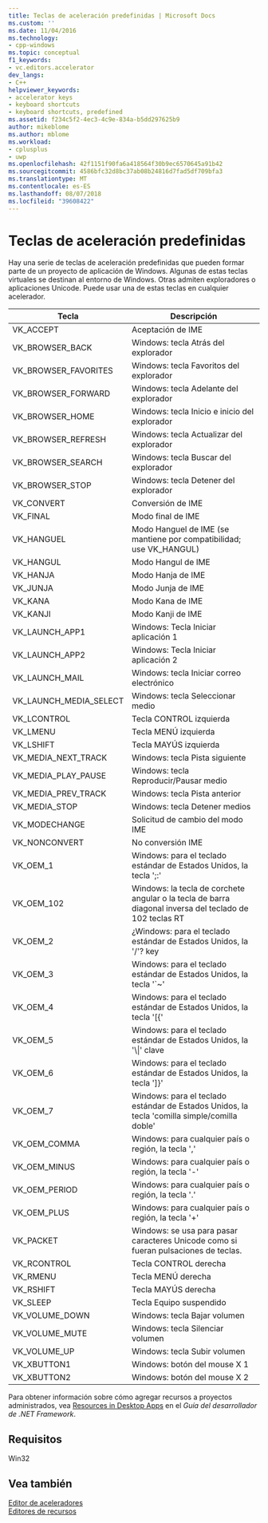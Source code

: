 ```yaml
---
title: Teclas de aceleración predefinidas | Microsoft Docs
ms.custom: ''
ms.date: 11/04/2016
ms.technology:
- cpp-windows
ms.topic: conceptual
f1_keywords:
- vc.editors.accelerator
dev_langs:
- C++
helpviewer_keywords:
- accelerator keys
- keyboard shortcuts
- keyboard shortcuts, predefined
ms.assetid: f234c5f2-4ec3-4c9e-834a-b5dd297625b9
author: mikeblome
ms.author: mblome
ms.workload:
- cplusplus
- uwp
ms.openlocfilehash: 42f1151f90fa6a418564f30b9ec6570645a91b42
ms.sourcegitcommit: 4586bfc32d8bc37ab08b24816d7fad5df709bfa3
ms.translationtype: MT
ms.contentlocale: es-ES
ms.lasthandoff: 08/07/2018
ms.locfileid: "39608422"
---
```

# <a name="predefined-accelerator-keys"></a>Teclas de aceleración predefinidas
Hay una serie de teclas de aceleración predefinidas que pueden formar parte de un proyecto de aplicación de Windows. Algunas de estas teclas virtuales se destinan al entorno de Windows. Otras admiten exploradores o aplicaciones Unicode. Puede usar una de estas teclas en cualquier acelerador.  
  
|Tecla|Descripción|  
|---------|-----------------|  
|VK_ACCEPT|Aceptación de IME|  
|VK_BROWSER_BACK|Windows: tecla Atrás del explorador|  
|VK_BROWSER_FAVORITES|Windows: tecla Favoritos del explorador|  
|VK_BROWSER_FORWARD|Windows: tecla Adelante del explorador|  
|VK_BROWSER_HOME|Windows: tecla Inicio e inicio del explorador|  
|VK_BROWSER_REFRESH|Windows: tecla Actualizar del explorador|  
|VK_BROWSER_SEARCH|Windows: tecla Buscar del explorador|  
|VK_BROWSER_STOP|Windows: tecla Detener del explorador|  
|VK_CONVERT|Conversión de IME|  
|VK_FINAL|Modo final de IME|  
|VK_HANGUEL|Modo Hanguel de IME (se mantiene por compatibilidad; use VK_HANGUL)|  
|VK_HANGUL|Modo Hangul de IME|  
|VK_HANJA|Modo Hanja de IME|  
|VK_JUNJA|Modo Junja de IME|  
|VK_KANA|Modo Kana de IME|  
|VK_KANJI|Modo Kanji de IME|  
|VK_LAUNCH_APP1|Windows: Tecla Iniciar aplicación 1|  
|VK_LAUNCH_APP2|Windows: Tecla Iniciar aplicación 2|  
|VK_LAUNCH_MAIL|Windows: tecla Iniciar correo electrónico|  
|VK_LAUNCH_MEDIA_SELECT|Windows: tecla Seleccionar medio|  
|VK_LCONTROL|Tecla CONTROL izquierda|  
|VK_LMENU|Tecla MENÚ izquierda|  
|VK_LSHIFT|Tecla MAYÚS izquierda|  
|VK_MEDIA_NEXT_TRACK|Windows: tecla Pista siguiente|  
|VK_MEDIA_PLAY_PAUSE|Windows: tecla Reproducir/Pausar medio|  
|VK_MEDIA_PREV_TRACK|Windows: tecla Pista anterior|  
|VK_MEDIA_STOP|Windows: tecla Detener medios|  
|VK_MODECHANGE|Solicitud de cambio del modo IME|  
|VK_NONCONVERT|No conversión IME|  
|VK_OEM_1|Windows: para el teclado estándar de Estados Unidos, la tecla ';:'|  
|VK_OEM_102|Windows: la tecla de corchete angular o la tecla de barra diagonal inversa del teclado de 102 teclas RT|  
|VK_OEM_2|¿Windows: para el teclado estándar de Estados Unidos, la '/'? key|  
|VK_OEM_3|Windows: para el teclado estándar de Estados Unidos, la tecla '`~'|  
|VK_OEM_4|Windows: para el teclado estándar de Estados Unidos, la tecla '[{'|  
|VK_OEM_5|Windows: para el teclado estándar de Estados Unidos, la '\\&#124;' clave|  
|VK_OEM_6|Windows: para el teclado estándar de Estados Unidos, la tecla ']}'|  
|VK_OEM_7|Windows: para el teclado estándar de Estados Unidos, la tecla 'comilla simple/comilla doble'|  
|VK_OEM_COMMA|Windows: para cualquier país o región, la tecla ','|  
|VK_OEM_MINUS|Windows: para cualquier país o región, la tecla '-'|  
|VK_OEM_PERIOD|Windows: para cualquier país o región, la tecla '.'|  
|VK_OEM_PLUS|Windows: para cualquier país o región, la tecla '+'|  
|VK_PACKET|Windows: se usa para pasar caracteres Unicode como si fueran pulsaciones de teclas.|  
|VK_RCONTROL|Tecla CONTROL derecha|  
|VK_RMENU|Tecla MENÚ derecha|  
|VK_RSHIFT|Tecla MAYÚS derecha|  
|VK_SLEEP|Tecla Equipo suspendido|  
|VK_VOLUME_DOWN|Windows: tecla Bajar volumen|  
|VK_VOLUME_MUTE|Windows: tecla Silenciar volumen|  
|VK_VOLUME_UP|Windows: tecla Subir volumen|  
|VK_XBUTTON1|Windows: botón del mouse X 1|  
|VK_XBUTTON2|Windows: botón del mouse X 2|  
  
 Para obtener información sobre cómo agregar recursos a proyectos administrados, vea [Resources in Desktop Apps](/dotnet/framework/resources/index) en el *Guía del desarrollador de .NET Framework*.  
  
## <a name="requirements"></a>Requisitos  
 Win32  
  
## <a name="see-also"></a>Vea también  
 [Editor de aceleradores](../windows/accelerator-editor.md)   
 [Editores de recursos](../windows/resource-editors.md)